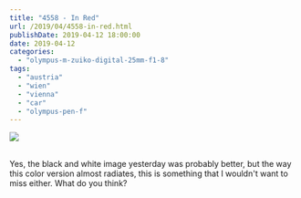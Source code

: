 ```yaml
---
title: "4558 - In Red"
url: /2019/04/4558-in-red.html
publishDate: 2019-04-12 18:00:00
date: 2019-04-12
categories: 
  - "olympus-m-zuiko-digital-25mm-f1-8"
tags: 
  - "austria"
  - "wien"
  - "vienna"
  - "car"
  - "olympus-pen-f"
---
```

<div class="container">
<div class="center"><a target="_blank" href="https://d25zfm9zpd7gm5.cloudfront.net/1200x1200/2018/20180125_084803_lr-2.jpg"><img class="webfeedsFeaturedVisual" src="https://d25zfm9zpd7gm5.cloudfront.net/0600x0600/2018/20180125_084803_lr-2.jpg" /></a></div>
</div>
<br />

Yes, the black and white image yesterday was probably better, but
the way this color version almost radiates, this is something that I
wouldn't want to miss either. What do you think?